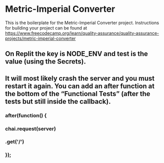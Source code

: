 # Metric-Imperial Converter

This is the boilerplate for the Metric-Imperial Converter project. Instructions for building your project can be found at https://www.freecodecamp.org/learn/quality-assurance/quality-assurance-projects/metric-imperial-converter
## On Replit the key is NODE_ENV and test is the value (using the Secrets). 
## It will most likely crash the server and you must restart it again. You can add an after function at the bottom of the “Functional Tests” (after the tests but still inside the callback).
### after(function() {
###    chai.request(server)
###      .get('/')
###        });
